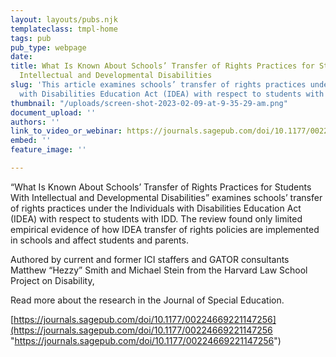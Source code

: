 ```yaml
---
layout: layouts/pubs.njk
templateclass: tmpl-home
tags: pub
pub_type: webpage
date: 
title: What Is Known About Schools’ Transfer of Rights Practices for Students With
  Intellectual and Developmental Disabilities
slug: 'This article examines schools’ transfer of rights practices under the Individuals
  with Disabilities Education Act (IDEA) with respect to students with IDD. '
thumbnail: "/uploads/screen-shot-2023-02-09-at-9-35-29-am.png"
document_upload: ''
authors: ''
link_to_video_or_webinar: https://journals.sagepub.com/doi/10.1177/00224669221147256
embed: ''
feature_image: ''

---
```

“What Is Known About Schools’ Transfer of Rights Practices for Students With Intellectual and Developmental Disabilities” examines schools’ transfer of rights practices under the Individuals with Disabilities Education Act (IDEA) with respect to students with IDD. The review found only limited empirical evidence of how IDEA transfer of rights policies are implemented in schools and affect students and parents.

Authored by current and former ICI staffers and GATOR consultants Matthew “Hezzy” Smith and Michael Stein from the Harvard Law School Project on Disability,

Read more about the research in the Journal of Special Education.

[https://journals.sagepub.com/doi/10.1177/00224669221147256](https://journals.sagepub.com/doi/10.1177/00224669221147256 "https://journals.sagepub.com/doi/10.1177/00224669221147256")